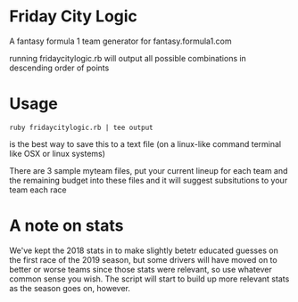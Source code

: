 # Friday City Logic
A fantasy formula 1 team generator for fantasy.formula1.com

running fridaycitylogic.rb will output all possible combinations in descending order of points

# Usage
```
ruby fridaycitylogic.rb | tee output
```
is the best way to save this to a text file (on a linux-like command terminal like OSX or linux systems) 

There are 3 sample myteam files, put your current lineup for each team and the remaining budget into these files and it will suggest subsitutions to your team each race

# A note on stats

We've kept the 2018 stats in to make slightly betetr educated guesses on the first race of the 2019 season, but some drivers will have moved on to better or worse teams since those stats were relevant, so use whatever common sense you wish. The script will start to build up more relevant stats as the season goes on, however.
